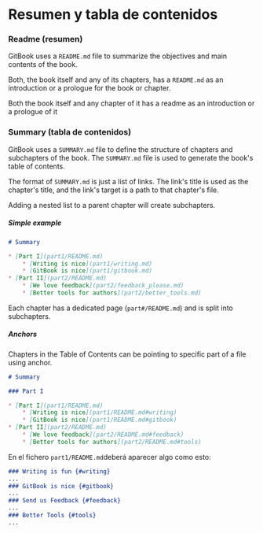 # Resumen y tabla de contenidos

### Readme (resumen)

GitBook uses a `README.md` file to summarize the objectives and main contents of the book.

Both, the book itself and any of its chapters, has a `README.md` as an introduction or a prologue for the book or chapter.

Both the book itself and any chapter of it has a readme as an introduction or a prologue of it

### Summary (tabla de contenidos)

GitBook uses a `SUMMARY.md` file to define the structure of chapters and subchapters of the book. The `SUMMARY.md` file is used to generate the book's table of contents.

The format of `SUMMARY.md` is just a list of links. The link's title is used as the chapter's title, and the link's target is a path to that chapter's file.

Adding a nested list to a parent chapter will create subchapters.

##### Simple example

```markdown
# Summary

* [Part I](part1/README.md)
    * [Writing is nice](part1/writing.md)
    * [GitBook is nice](part1/gitbook.md)
* [Part II](part2/README.md)
    * [We love feedback](part2/feedback_please.md)
    * [Better tools for authors](part2/better_tools.md)
```

Each chapter has a dedicated page (`part#/README.md`) and is split into subchapters.

##### Anchors

Chapters in the Table of Contents can be pointing to specific part of a file using anchor.

```markdown
# Summary

### Part I

* [Part I](part1/README.md)
    * [Writing is nice](part1/README.md#writing)
    * [GitBook is nice](part1/README.md#gitbook)
* [Part II](part2/README.md)
    * [We love feedback](part2/README.md#feedback)
    * [Better tools for authors](part2/README.md#tools)
```
En el fichero `part1/README.md`deberá aparecer algo como esto:


```markdown
### Writing is fun {#writing}
...
### GitBook is nice {#gitbook}
...
### Send us Feedback {#feedback}
...
### Better Tools {#tools}
...

```

